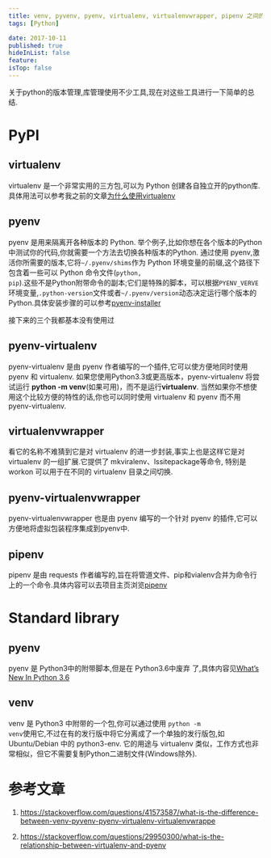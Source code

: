 ```yaml
---
title: venv, pyvenv, pyenv, virtualenv, virtualenvwrapper, pipenv 之间的区别
tags: [Python]

date: 2017-10-11
published: true
hideInList: false
feature: 
isTop: false
---
```








关于python的版本管理,库管理使用不少工具,现在对这些工具进行一下简单的总结.

# PyPI

## virtualenv
virtualenv 是一个非常实用的三方包,可以为 Python 创建各自独立开的python库.具体用法可以参考我之前的文章[为什么使用virtualenv](http://www.leetao94.cn/2016/10/11/why-I-use-virtualenv/)

## pyenv
pyenv 是用来隔离开各种版本的 Python. 举个例子,比如你想在各个版本的Python中测试你的代码,你就需要一个方法去切换各种版本的Python. 通过使用 pyenv,激活你所需要的版本,它将<code>~/.pyenv/shims</code>作为 Python 环境变量的前缀,这个路径下包含着一些可以 Python 命令文件(<code>python, pip</code>).这些不是Python附带命令的副本;它们是特殊的脚本，可以根据<code>PYENV_VERVE</code>环境变量,<code>.python-version</code>文件或者<code>~/.pyenv/version</code>动态决定运行哪个版本的 Python.具体安装步骤的可以参考[pyenv-installer](https://github.com/pyenv/pyenv-installer)

接下来的三个我都基本没有使用过

## pyenv-virtualenv
pyenv-virtualenv 是由 pyenv 作者编写的一个插件,它可以使方便地同时使用 pyenv 和 virtualenv. 如果您使用Python3.3或更高版本，pyenv-virtualenv 将尝试运行 **python -m venv**(如果可用)，而不是运行**virtualenv**. 当然如果你不想使用这个比较方便的特性的话,你也可以同时使用 virtualenv 和 pyenv 而不用 pyenv-virtualenv.

## virtualenvwrapper
看它的名称不难猜到它是对 virtualenv 的进一步封装,事实上也是这样它是对 virtualenv 的一组扩展.它提供了 mkviralenv、lssitepackage等命令, 特别是 workon 可以用于在不同的 virtualenv 目录之间切换.

## pyenv-virtualenvwrapper
pyenv-virtualenvwrapper 也是由 pyenv 编写的一个针对 pyenv 的插件,它可以方便地将虚拟包装程序集成到pyenv中.

## pipenv
pipenv 是由 requests 作者编写的,旨在将管道文件、pip和vialenv合并为命令行上的一个命令.具体内容可以去项目主页浏览[pipenv](https://github.com/kennethreitz/pipenv)

# Standard library

## pyenv
pyenv 是 Python3中的附带脚本,但是在 Python3.6中废弃 了,具体内容见[What’s New In Python 3.6](https://docs.python.org/dev/whatsnew/3.6.html#id8)

## venv
venv 是 Python3 中附带的一个包,你可以通过使用 <code>python -m venv</code>使用它,不过在有的发行版中将它分离成了一个单独的发行版包,如 Ubuntu/Debian 中的 python3-env. 它的用途与 virtualenv 类似，工作方式也非常相似，但它不需要复制Python二进制文件(Windows除外).


# 参考文章
1. https://stackoverflow.com/questions/41573587/what-is-the-difference-between-venv-pyvenv-pyenv-virtualenv-virtualenvwrappe

2. https://stackoverflow.com/questions/29950300/what-is-the-relationship-between-virtualenv-and-pyenv